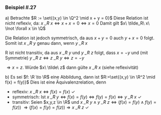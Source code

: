 ### Beispiel $II.27$
a) Betrachte $R := \set{(x,y) \in \Q^2 \mid x + y = 0}$
Diese Relation ist nicht reflexiv, da:
$x\ \tilde_R\ x \Leftrightarrow x+ x = 0 \Leftrightarrow x = 0$
Damit gilt $x\ \tilde_R\ x\ \lnot \forall x \in \Q$ 

Die Relation ist jedoch symmetrisch, da aus $x + y = 0$ auch $y + x = 0$ folgt.
Somit ist $x\ \tilde_R\ y$ genau dann, wenn $y\ \tilde_R\ x$ 

R ist nicht transitiv, da aus $x\ \tilde_R\ y$ und $y\ \tilde_R\ z$ folgt, dass $x = -y$ und (mit Symmetrie) $y\ \tilde_R\ z \Leftrightarrow z\ \tilde_R\ y \Leftrightarrow z = -y$

$\Rightarrow x = z$. Würde $x\ \tilde\ z$ dann gülte $x\ \tilde_R\ x$ (siehe reflexivität)

b)
Es sei $f: \R \to \R$ eine Abbildung, dann ist $R:=\set{(x,y) \in \R^2 \mid f(x) = f(y)}$ 
Dies ist eine Äquivalenzrelation, denn 
- reflexiv: $x\ \tilde_R\ x \Leftrightarrow f(x) = f(x)$ $\checkmark$ 
- symmetrisch: Ist $x\ \tilde_R\ y \Leftrightarrow f(x) = f(y) \Leftrightarrow f(y) = f(x) \Leftrightarrow y\ \tilde_R\ x\ \checkmark$
- transitiv: Seien $x,y,z \in \R$ und $x\ \tilde_R\ y \land y\ \tilde_R\ z \Leftrightarrow (f(x)=f(y) \land f(y)=f(z))\ \Rightarrow (f(x)=f(y) = f(z)) \Rightarrow x\ \tilde_R\ z\ \checkmark$ 

